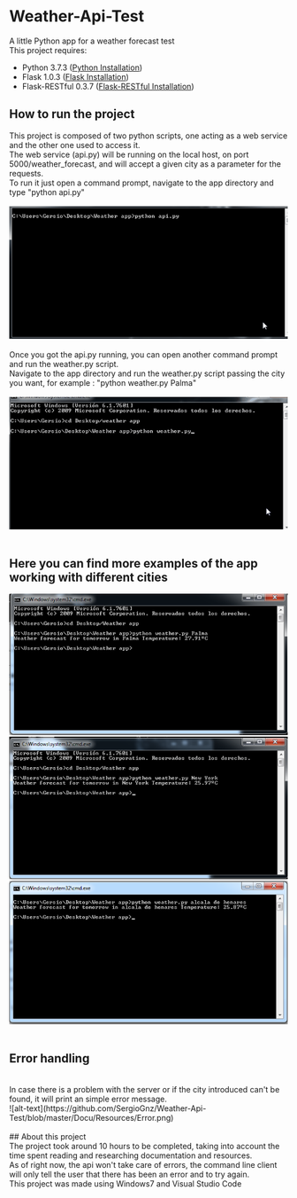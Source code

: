 # Weather-Api-Test
A little Python app for a weather forecast test</br>
This project requires:
- Python 3.7.3 ([Python Installation](https://www.python.org/downloads/))
- Flask 1.0.3 ([Flask Installation](http://flask.pocoo.org/docs/1.0/installation/#install-flask))
- Flask-RESTful 0.3.7 ([Flask-RESTful Installation](https://flask-restful.readthedocs.io/en/0.3.5/installation.html))

## How to run the project</br>
This project is composed of two python scripts, one acting as a web service and the other one used to access it.</br>
The web service (api.py) will be running on the local host, on port 5000/weather_forecast, and will accept a given city as a parameter for the requests.</br>
To run it just open a command prompt, navigate to the app directory and type "python api.py"</br>
</br>
![alt-text](https://github.com/SergioGnz/Weather-Api-Test/blob/master/Docu/Resources/Gif%20Api.gif)</br>
</br>
Once you got the api.py running, you can open another command prompt and run the weather.py script.</br>
Navigate to the app directory and run the weather.py script passing the city you want, for example : "python weather.py Palma"</br>
</br>
![alt-text](https://github.com/SergioGnz/Weather-Api-Test/blob/master/Docu/Resources/Gif%20App.gif)</br>
</br>
## Here you can find more examples of the app working with different cities</br>
![alt-text](https://github.com/SergioGnz/Weather-Api-Test/blob/master/Docu/Resources/1%20word.png)</br>
![alt-text](https://github.com/SergioGnz/Weather-Api-Test/blob/master/Docu/Resources/2%20word.png)</br>
![alt-text](https://github.com/SergioGnz/Weather-Api-Test/blob/master/Docu/Resources/3%20word.png)</br>
</br>
## Error handling</br>
</br>
In case there is a problem with the server or if the city introduced can't be found, it will print an simple error message.</br>
![alt-text](https://github.com/SergioGnz/Weather-Api-Test/blob/master/Docu/Resources/Error.png)</br>
</br>
## About this project</br>
The project took around 10 hours to be completed, taking into account the time spent reading and researching documentation and resources.</br>
As of right now, the api won't take care of errors, the command line client will only tell the user that there has been an error and to  try again.</br>
This project was made using Windows7 and Visual Studio Code

